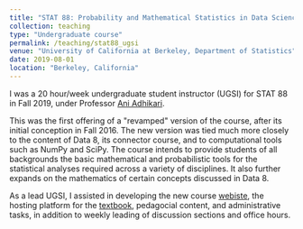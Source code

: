 ```yaml
---
title: "STAT 88: Probability and Mathematical Statistics in Data Science"
collection: teaching
type: "Undergraduate course"
permalink: /teaching/stat88_ugsi
venue: "University of California at Berkeley, Department of Statistics"
date: 2019-08-01
location: "Berkeley, California"
---
```


I was a 20 hour/week undergraduate student instructor (UGSI) for STAT 88 in Fall 2019, under Professor [Ani Adhikari](https://www.stat.berkeley.edu/~ani/).

This was the first offering of a  "revamped" version of the course, after its initial conception in Fall 2016. The new version was tied much more closely to the content of Data 8, its connector course, and to computational tools such as NumPy and SciPy. The course intends to provide students of all backgrounds the basic mathematical and probabilistic tools for the statistical analyses required across a variety of disciplines. It also further expands on the mathematics of certain concepts discussed in Data 8. 

As a lead UGSI, I assisted in developing the new course [webiste](http://stat88.org/),  the hosting platform for the [textbook](http://stat88.org/textbook/notebooks/intro), pedagocial content,  and administrative tasks, in addition to weekly leading of discussion sections and office hours. 
